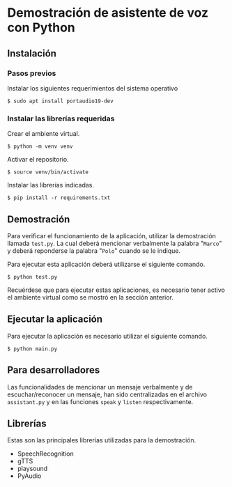 # Demostración de asistente de voz con Python

## Instalación

### Pasos previos

Instalar los siguientes requerimientos del sistema operativo

```
$ sudo apt install portaudio19-dev
```

### Instalar las librerías requeridas

Crear el ambiente virtual.

```
$ python -m venv venv
```

Activar el repositorio.

```
$ source venv/bin/activate
```

Instalar las librerías indicadas.

```
$ pip install -r requirements.txt
```

## Demostración

Para verificar el funcionamiento de la aplicación, utilizar la demostración llamada `test.py`.  La cual deberá mencionar verbalmente la palabra "`Marco`" y deberá reponderse la palabra "`Polo`" cuando se le indique.

Para ejecutar esta aplicación deberá utilizarse el siguiente comando.

```
$ python test.py
```

Recuérdese que para ejecutar estas aplicaciones, es necesario tener activo el ambiente virtual como se mostró en la sección anterior.

## Ejecutar la aplicación

Para ejecutar la aplicación es necesario utilizar el siguiente comando.

```
$ python main.py
```

## Para desarrolladores

Las funcionalidades de mencionar un mensaje verbalmente y de escuchar/reconocer un mensaje, han sido centralizadas en el archivo `assistant.py` y en las funciones `speak` y `listen` respectivamente.

## Librerías

Estas son las principales librerías utilizadas para la demostración.

  - SpeechRecognition
  - gTTS
  - playsound
  - PyAudio
